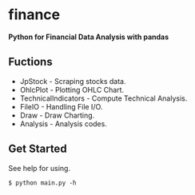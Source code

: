 finance
=======

**Python for Financial Data Analysis with pandas**

Fuctions
--------

* JpStock - Scraping stocks data.
* OhlcPlot - Plotting OHLC Chart.
* TechnicalIndicators - Compute Technical Analysis.
* FileIO - Handling File I/O.
* Draw - Draw Charting.
* Analysis - Analysis codes.

Get Started
-----------

See help for using.

``` html
$ python main.py -h
```

